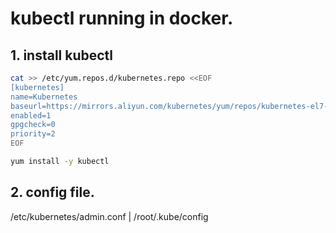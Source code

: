 # kubectl running in docker.

## 1. install kubectl
```bash
cat >> /etc/yum.repos.d/kubernetes.repo <<EOF
[kubernetes]
name=Kubernetes
baseurl=https://mirrors.aliyun.com/kubernetes/yum/repos/kubernetes-el7-x86_64/
enabled=1
gpgcheck=0
priority=2
EOF

yum install -y kubectl
```
 
## 2. config file.
/etc/kubernetes/admin.conf | /root/.kube/config





